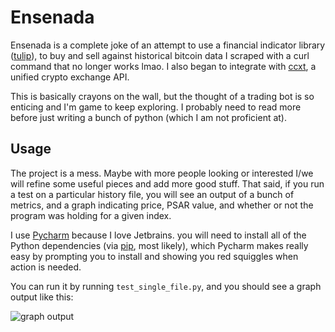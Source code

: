 # Ensenada

Ensenada is a complete joke of an attempt to use a financial indicator library ([tulip](https://tulipindicators.org/)), to buy and sell against historical bitcoin data I scraped with a curl command that no longer works lmao. I also began to integrate with [ccxt](https://github.com/ccxt/ccxt), a unified crypto exchange API. 

This is basically crayons on the wall, but the thought of a trading bot is so enticing and I'm game to keep exploring. I probably need to read more before just writing a bunch of python (which I am not proficient at).

## Usage

The project is a mess. Maybe with more people looking or interested I/we will refine some useful pieces and add more good stuff. That said, if you run a test on a particular history file, you will see an output of a bunch of metrics, and a graph indicating price, PSAR value, and whether or not the program was holding for a given index.

I use [Pycharm](https://www.jetbrains.com/pycharm/) because I love Jetbrains. you will need to install all of the Python dependencies (via [pip](https://pip.pypa.io/en/stable/), most likely), which Pycharm makes really easy by prompting you to install and showing you red squiggles when action is needed.

You can run it by running `test_single_file.py`, and you should see a graph output like this:

![graph output](
https://user-images.githubusercontent.com/6634502/88358611-3850c680-cd35-11ea-8ac5-76d585016643.png)
